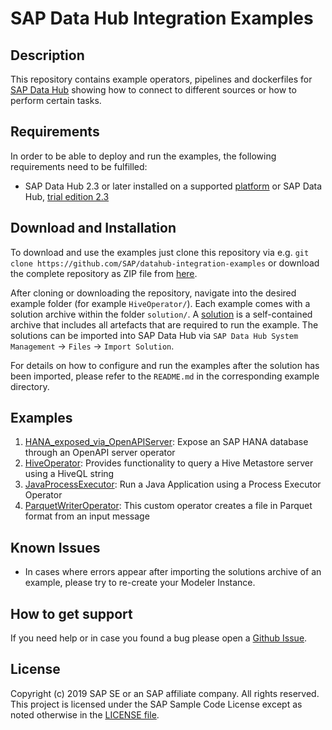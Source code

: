 # SAP Data Hub Integration Examples

## Description

This repository contains example operators, pipelines and dockerfiles for [SAP Data Hub](https://www.sap.com/products/data-hub.html)  showing how to connect to different sources or how to perform certain tasks.

## Requirements

In order to be able to deploy and run the examples, the following requirements need to be fulfilled:

- SAP Data Hub 2.3 or later installed on a supported [platform](https://support.sap.com/content/dam/launchpad/en_us/pam/pam-essentials/SAP_Data_Hub_2_PAM.pdf) or SAP Data Hub, [trial edition 2.3](https://blogs.sap.com/2018/04/26/sap-data-hub-trial-edition/)

## Download and Installation

To download and use the examples just clone this repository via e.g. `git clone https://github.com/SAP/datahub-integration-examples` or
 download the complete repository as ZIP file from [here](https://github.com/SAP/datahub-integration-examples/archive/master.zip).

After cloning or downloading the repository, navigate into the desired example folder (for example `HiveOperator/`). Each example comes with a solution archive within the folder `solution/`. A [solution](https://blogs.sap.com/2018/12/05/building-sap-data-hub-solutions-aka-vsolutions/) is a self-contained archive that includes all artefacts that are required to run the example. The solutions can be imported into SAP Data Hub via `SAP Data Hub System Management` -> `Files` -> `Import Solution`.

For details on how to configure and run the examples after the solution has been imported, please refer to the `README.md` in the corresponding example directory.

## Examples

1. [HANA_exposed_via_OpenAPIServer](/HANA_exposed_via_OpenAPIServer): Expose an SAP HANA database through an OpenAPI server operator
2. [HiveOperator](/HiveOperator): Provides functionality to query a Hive Metastore server using a HiveQL string 
3. [JavaProcessExecutor](/JavaProcessExecutor): Run a Java Application using a Process Executor Operator
4. [ParquetWriterOperator](/ParquetWriterOperator): This custom operator creates a file in Parquet format from an input message

## Known Issues

- In cases where errors appear after importing the solutions archive of an example, please try to re-create your Modeler Instance.

## How to get support

If you need help or in case you found a bug please open a [Github Issue](https://github.com/SAP/datahub-integration-examples/issues).

## License

Copyright (c) 2019 SAP SE or an SAP affiliate company. All rights reserved.
This project is licensed under the SAP Sample Code License except as noted otherwise in the [LICENSE file](LICENSE).
